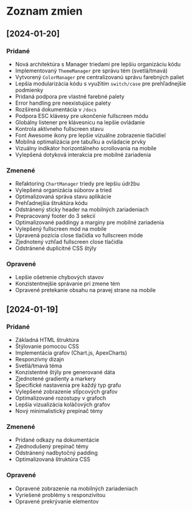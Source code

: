 # Zoznam zmien

## [2024-01-20]

### Pridané
- Nová architektúra s Manager triedami pre lepšiu organizáciu kódu
- Implementovaný `ThemeManager` pre správu tém (svetlá/tmavá)
- Vytvorený `ColorManager` pre centralizovanú správu farebných paliet
- Lepšia modularizácia kódu s využitím `switch/case` pre prehľadnejšie podmienky
- Pridaná podpora pre vlastné farebné palety
- Error handling pre neexistujúce palety
- Rozšírená dokumentácia v `/docs`
- Podpora ESC klávesy pre ukončenie fullscreen módu
- Globálny listener pre klávesnicu na lepšie ovládanie
- Kontrola aktívneho fullscreen stavu
- Font Awesome ikony pre lepšie vizuálne zobrazenie tlačidiel
- Mobilná optimalizácia pre tabuľku a ovládacie prvky
- Vizuálny indikátor horizontálneho scrollovania na mobile
- Vylepšená dotyková interakcia pre mobilné zariadenia

### Zmenené
- Refaktoring `ChartManager` triedy pre lepšiu údržbu
- Vylepšená organizácia súborov a tried
- Optimalizovaná správa stavu aplikácie
- Prehľadnejšia štruktúra kódu
- Odstránený sticky header na mobilných zariadeniach
- Prepracovaný footer do 3 sekcií
- Optimalizované paddingy a marginy pre mobilné zariadenia
- Vylepšený fullscreen mód na mobile
- Upravená pozícia close tlačidla vo fullscreen móde
- Zjednotený vzhľad fullscreen close tlačidla
- Odstránené duplicitné CSS štýly

### Opravené
- Lepšie ošetrenie chybových stavov
- Konzistentnejšie správanie pri zmene tém
- Opravené pretekanie obsahu na pravej strane na mobile

## [2024-01-19]

### Pridané
- Základná HTML štruktúra
- Štýlovanie pomocou CSS
- Implementácia grafov (Chart.js, ApexCharts)
- Responzívny dizajn
- Svetlá/tmavá téma
- Konzistentné štýly pre generované dáta
- Zjednotené gradienty a markery
- Špecifické nastavenia pre každý typ grafu
- Vylepšené zobrazenie stĺpcových grafov
- Optimalizované rozostupy v grafoch
- Lepšia vizualizácia koláčových grafov
- Nový minimalistický prepínač témy

### Zmenené
- Pridané odkazy na dokumentácie
- Zjednodušený prepínač témy
- Odstránený nadbytočný padding
- Optimalizovaná štruktúra CSS

### Opravené
- Opravené zobrazenie na mobilných zariadeniach
- Vyriešené problémy s responzivitou
- Opravené prekrývanie elementov
